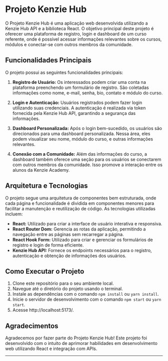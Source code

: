 # Projeto Kenzie Hub

O Projeto Kenzie Hub é uma aplicação web desenvolvida utilizando a Kenzie Hub API e a biblioteca React. O objetivo principal deste projeto é oferecer uma plataforma de registro, login e dashboard de um curso referente, onde é possível acessar informações relevantes sobre os cursos, módulos e conectar-se com outros membros da comunidade.

## Funcionalidades Principais

O projeto possui as seguintes funcionalidades principais:

1. **Registro de Usuário:** Os interessados podem criar uma conta na plataforma preenchendo um formulário de registro. São coletadas informações como nome, e-mail, senha, bio, contato e módulo do curso.

2. **Login e Autenticação:** Usuários registrados podem fazer login utilizando suas credenciais. A autenticação é realizada via token fornecida pela Kenzie Hub API, garantindo a segurança das informações.

3. **Dashboard Personalizada:** Após o login bem-sucedido, os usuários são direcionados para uma dashboard personalizada. Nessa área, eles podem visualizar seu nome, módulo do curso, e outras informações relevantes.

4. **Conexão com a Comunidade:** Além das informações do curso, a dashboard também oferece uma seção para os usuários se conectarem com outros membros da comunidade. Isso promove a interação entre os alunos da Kenzie Academy.

## Arquitetura e Tecnologias

O projeto segue uma arquitetura de componentes bem estruturada, onde cada página e funcionalidade é dividida em componentes menores para facilitar a manutenção e reutilização de código. As tecnologias utilizadas incluem:

- **React:** Utilizado para criar a interface de usuário interativa e responsiva.
- **React Router Dom:** Gerencia as rotas da aplicação, permitindo a navegação entre as páginas sem recarregar a página.
- **React Hook Form:** Utilizado para criar e gerenciar os formulários de registro e login de forma eficiente.
- **Kenzie Hub API:** Fornece os endpoints necessários para o registro, autenticação e obtenção de informações dos usuários.

## Como Executar o Projeto

1. Clone este repositório para o seu ambiente local.
2. Navegue até o diretório do projeto usando o terminal.
3. Instale as dependências com o comando `npm install` ou `yarn install`.
4. Inicie o servidor de desenvolvimento com o comando `npm start` ou `yarn start`.
5. Acesse http://localhost:5173/.

## Agradecimentos

Agradecemos por fazer parte do Projeto Kenzie Hub! Este projeto foi desenvolvido com o intuito de aprimorar habilidades em desenvolvimento web utilizando React e integração com APIs.

---
